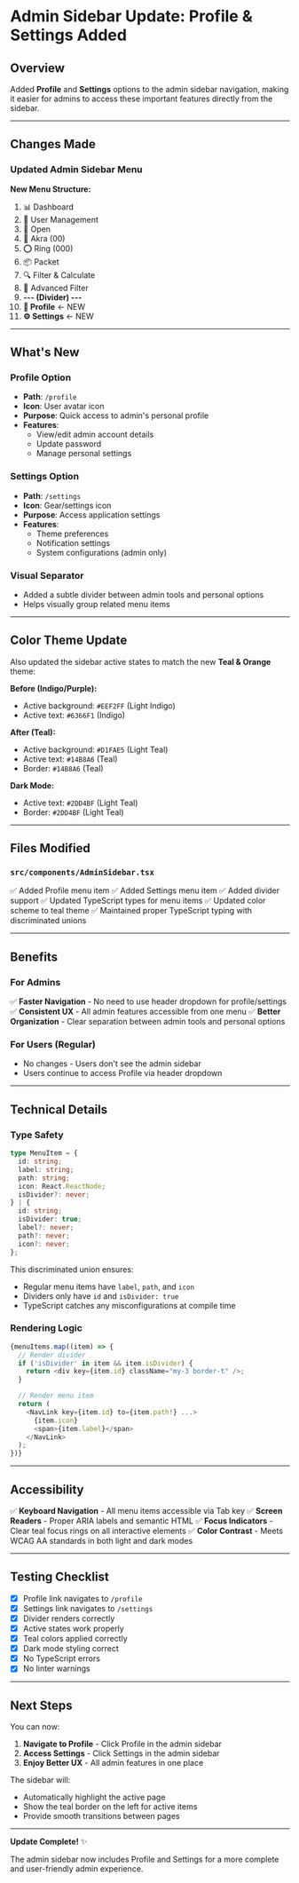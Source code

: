 # Admin Sidebar Update: Profile & Settings Added

## Overview

Added **Profile** and **Settings** options to the admin sidebar navigation, making it easier for admins to access these important features directly from the sidebar.

---

## Changes Made

### Updated Admin Sidebar Menu

**New Menu Structure:**

1. 📊 Dashboard
2. 👥 User Management
3. 📄 Open
4. 🔢 Akra (00)
5. ⭕ Ring (000)
6. 📦 Packet
7. 🔍 Filter & Calculate
8. 🔎 Advanced Filter
9. **--- (Divider) ---**
10. **👤 Profile** ← NEW
11. **⚙️ Settings** ← NEW

---

## What's New

### Profile Option
- **Path**: `/profile`
- **Icon**: User avatar icon
- **Purpose**: Quick access to admin's personal profile
- **Features**: 
  - View/edit admin account details
  - Update password
  - Manage personal settings

### Settings Option
- **Path**: `/settings`
- **Icon**: Gear/settings icon
- **Purpose**: Access application settings
- **Features**:
  - Theme preferences
  - Notification settings
  - System configurations (admin only)

### Visual Separator
- Added a subtle divider between admin tools and personal options
- Helps visually group related menu items

---

## Color Theme Update

Also updated the sidebar active states to match the new **Teal & Orange** theme:

**Before (Indigo/Purple):**
- Active background: `#EEF2FF` (Light Indigo)
- Active text: `#6366F1` (Indigo)

**After (Teal):**
- Active background: `#D1FAE5` (Light Teal)
- Active text: `#14B8A6` (Teal)
- Border: `#14B8A6` (Teal)

**Dark Mode:**
- Active text: `#2DD4BF` (Light Teal)
- Border: `#2DD4BF` (Light Teal)

---

## Files Modified

### `src/components/AdminSidebar.tsx`
✅ Added Profile menu item
✅ Added Settings menu item
✅ Added divider support
✅ Updated TypeScript types for menu items
✅ Updated color scheme to teal theme
✅ Maintained proper TypeScript typing with discriminated unions

---

## Benefits

### For Admins
✅ **Faster Navigation** - No need to use header dropdown for profile/settings
✅ **Consistent UX** - All admin features accessible from one menu
✅ **Better Organization** - Clear separation between admin tools and personal options

### For Users (Regular)
- No changes - Users don't see the admin sidebar
- Users continue to access Profile via header dropdown

---

## Technical Details

### Type Safety
```typescript
type MenuItem = {
  id: string;
  label: string;
  path: string;
  icon: React.ReactNode;
  isDivider?: never;
} | {
  id: string;
  isDivider: true;
  label?: never;
  path?: never;
  icon?: never;
};
```

This discriminated union ensures:
- Regular menu items have `label`, `path`, and `icon`
- Dividers only have `id` and `isDivider: true`
- TypeScript catches any misconfigurations at compile time

### Rendering Logic
```typescript
{menuItems.map((item) => {
  // Render divider
  if ('isDivider' in item && item.isDivider) {
    return <div key={item.id} className="my-3 border-t" />;
  }

  // Render menu item
  return (
    <NavLink key={item.id} to={item.path!} ...>
      {item.icon}
      <span>{item.label}</span>
    </NavLink>
  );
})}
```

---

## Accessibility

✅ **Keyboard Navigation** - All menu items accessible via Tab key
✅ **Screen Readers** - Proper ARIA labels and semantic HTML
✅ **Focus Indicators** - Clear teal focus rings on all interactive elements
✅ **Color Contrast** - Meets WCAG AA standards in both light and dark modes

---

## Testing Checklist

- [x] Profile link navigates to `/profile`
- [x] Settings link navigates to `/settings`
- [x] Divider renders correctly
- [x] Active states work properly
- [x] Teal colors applied correctly
- [x] Dark mode styling correct
- [x] No TypeScript errors
- [x] No linter warnings

---

## Next Steps

You can now:

1. **Navigate to Profile** - Click Profile in the admin sidebar
2. **Access Settings** - Click Settings in the admin sidebar
3. **Enjoy Better UX** - All admin features in one place

The sidebar will:
- Automatically highlight the active page
- Show the teal border on the left for active items
- Provide smooth transitions between pages

---

**Update Complete!** ✨

The admin sidebar now includes Profile and Settings for a more complete and user-friendly admin experience.



